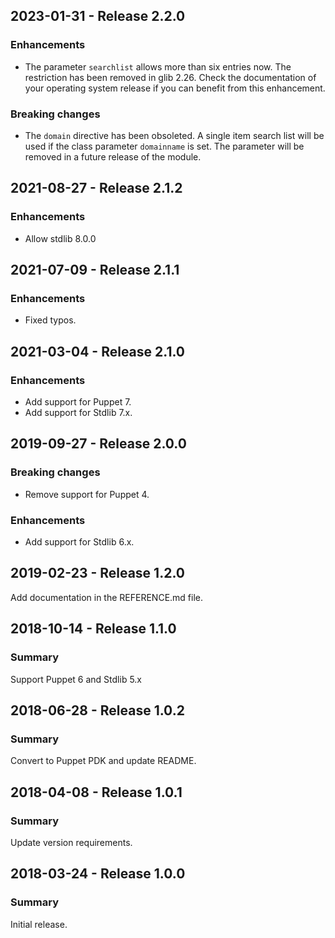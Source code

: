 ## 2023-01-31 - Release 2.2.0

### Enhancements

- The parameter `searchlist` allows more than six entries now. The restriction has been removed in glib 2.26. Check the documentation of your operating system release if you can benefit from this enhancement.

### Breaking changes

- The `domain` directive has been obsoleted. A single item search list will be used if the class parameter `domainname` is set. The parameter will be removed in a future release of the module.

## 2021-08-27 - Release 2.1.2

### Enhancements

- Allow stdlib 8.0.0

## 2021-07-09 - Release 2.1.1

### Enhancements

- Fixed typos.

## 2021-03-04 - Release 2.1.0

### Enhancements

- Add support for Puppet 7.
- Add support for Stdlib 7.x.

## 2019-09-27 - Release 2.0.0

### Breaking changes

- Remove support for Puppet 4.

### Enhancements

- Add support for Stdlib 6.x.

## 2019-02-23 - Release 1.2.0

Add documentation in the REFERENCE.md file.

## 2018-10-14 - Release 1.1.0

### Summary

Support Puppet 6 and Stdlib 5.x

## 2018-06-28 - Release 1.0.2

### Summary

Convert to Puppet PDK and update README.

## 2018-04-08 - Release 1.0.1

### Summary

Update version requirements.

## 2018-03-24 - Release 1.0.0

### Summary

Initial release.
